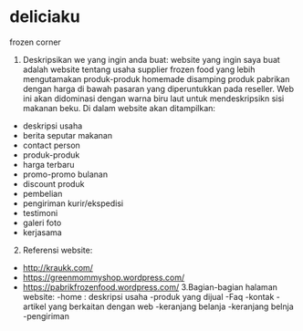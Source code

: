 # deliciaku
frozen corner
1. Deskripsikan we yang ingin anda buat:
website yang ingin saya buat adalah website tentang usaha supplier frozen food yang lebih mengutamakan produk-produk homemade disamping produk pabrikan dengan harga di bawah pasaran yang diperuntukkan pada reseller. Web ini akan didominasi dengan warna biru laut untuk mendeskripsikn sisi makanan beku. Di dalam website akan ditampilkan:
- deskripsi usaha
- berita seputar makanan
- contact person
- produk-produk 
- harga terbaru
- promo-promo bulanan
- discount produk
- pembelian
- pengiriman kurir/ekspedisi 
- testimoni
- galeri foto
- kerjasama
2. Referensi website:
- http://kraukk.com/
- https://greenmommyshop.wordpress.com/
- https://pabrikfrozenfood.wordpress.com/
3.Bagian-bagian halaman website:
-home : deskripsi usaha
-produk yang dijual
-Faq
-kontak
-artikel yang berkaitan dengan web
-keranjang belanja
-keranjang belnja
-pengiriman


 
